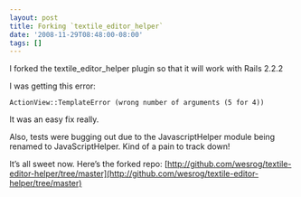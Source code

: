 ```yaml
---
layout: post
title: Forking `textile_editor_helper`
date: '2008-11-29T08:48:00-08:00'
tags: []
---
```

I forked the textile\_editor\_helper plugin so that it will work with Rails
2.2.2

I was getting this error:

    ActionView::TemplateError (wrong number of arguments (5 for 4))

It was an easy fix really.

Also, tests were bugging out due to the JavascriptHelper module being renamed
to JavaScriptHelper. Kind of a pain to track down!

It’s all sweet now. Here’s the forked repo:
[http://github.com/wesrog/textile-editor-helper/tree/master](http://github.com/wesrog/textile-editor-helper/tree/master)

